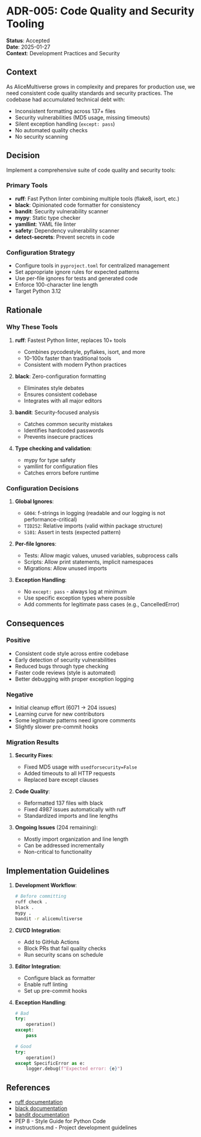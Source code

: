 # ADR-005: Code Quality and Security Tooling

**Status**: Accepted  
**Date**: 2025-01-27  
**Context**: Development Practices and Security

## Context

As AliceMultiverse grows in complexity and prepares for production use, we need consistent code quality standards and security practices. The codebase had accumulated technical debt with:
- Inconsistent formatting across 137+ files
- Security vulnerabilities (MD5 usage, missing timeouts)
- Silent exception handling (`except: pass`)
- No automated quality checks
- No security scanning

## Decision

Implement a comprehensive suite of code quality and security tools:

### Primary Tools
- **ruff**: Fast Python linter combining multiple tools (flake8, isort, etc.)
- **black**: Opinionated code formatter for consistency
- **bandit**: Security vulnerability scanner
- **mypy**: Static type checker
- **yamllint**: YAML file linter
- **safety**: Dependency vulnerability scanner
- **detect-secrets**: Prevent secrets in code

### Configuration Strategy
- Configure tools in `pyproject.toml` for centralized management
- Set appropriate ignore rules for expected patterns
- Use per-file ignores for tests and generated code
- Enforce 100-character line length
- Target Python 3.12

## Rationale

### Why These Tools

1. **ruff**: Fastest Python linter, replaces 10+ tools
   - Combines pycodestyle, pyflakes, isort, and more
   - 10-100x faster than traditional tools
   - Consistent with modern Python practices

2. **black**: Zero-configuration formatting
   - Eliminates style debates
   - Ensures consistent codebase
   - Integrates with all major editors

3. **bandit**: Security-focused analysis
   - Catches common security mistakes
   - Identifies hardcoded passwords
   - Prevents insecure practices

4. **Type checking and validation**:
   - mypy for type safety
   - yamllint for configuration files
   - Catches errors before runtime

### Configuration Decisions

1. **Global Ignores**:
   - `G004`: f-strings in logging (readable and our logging is not performance-critical)
   - `TID252`: Relative imports (valid within package structure)
   - `S101`: Assert in tests (expected pattern)

2. **Per-file Ignores**:
   - Tests: Allow magic values, unused variables, subprocess calls
   - Scripts: Allow print statements, implicit namespaces
   - Migrations: Allow unused imports

3. **Exception Handling**:
   - No `except: pass` - always log at minimum
   - Use specific exception types where possible
   - Add comments for legitimate pass cases (e.g., CancelledError)

## Consequences

### Positive
- Consistent code style across entire codebase
- Early detection of security vulnerabilities
- Reduced bugs through type checking
- Faster code reviews (style is automated)
- Better debugging with proper exception logging

### Negative
- Initial cleanup effort (6071 → 204 issues)
- Learning curve for new contributors
- Some legitimate patterns need ignore comments
- Slightly slower pre-commit hooks

### Migration Results

1. **Security Fixes**:
   - Fixed MD5 usage with `usedforsecurity=False`
   - Added timeouts to all HTTP requests
   - Replaced bare except clauses

2. **Code Quality**:
   - Reformatted 137 files with black
   - Fixed 4987 issues automatically with ruff
   - Standardized imports and line lengths

3. **Ongoing Issues** (204 remaining):
   - Mostly import organization and line length
   - Can be addressed incrementally
   - Non-critical to functionality

## Implementation Guidelines

1. **Development Workflow**:
   ```bash
   # Before committing
   ruff check .
   black .
   mypy .
   bandit -r alicemultiverse
   ```

2. **CI/CD Integration**:
   - Add to GitHub Actions
   - Block PRs that fail quality checks
   - Run security scans on schedule

3. **Editor Integration**:
   - Configure black as formatter
   - Enable ruff linting
   - Set up pre-commit hooks

4. **Exception Handling**:
   ```python
   # Bad
   try:
       operation()
   except:
       pass
   
   # Good
   try:
       operation()
   except SpecificError as e:
       logger.debug(f"Expected error: {e}")
   ```

## References

- [ruff documentation](https://docs.astral.sh/ruff/)
- [black documentation](https://black.readthedocs.io/)
- [bandit documentation](https://bandit.readthedocs.io/)
- PEP 8 - Style Guide for Python Code
- instructions.md - Project development guidelines
